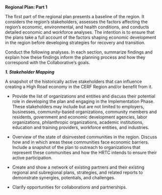 **Regional Plan: Part 1**

The first part of the regional plan presents a baseline of the region. It considers the region’s stakeholders, assesses the factors affecting the region’s economic, environmental, and health conditions, and conducts detailed economic and workforce analyses. The intention is to ensure that the plans take a full account of the factors shaping economic development in the region before developing strategies for recovery and transition.

Conduct the following analyses. In each section, summarize findings and explain how these findings inform the planning process and how they correspond with the Collaborative’s goals.

***1\. Stakeholder Mapping***

A snapshot of the historically active stakeholders that can influence creating a High Road economy in the CERF Region and/or benefit from it.

* Provide the list of organizations and entities and discuss their potential role in developing the plan and engaging in the Implementation Phase. These stakeholders may include but are not limited to employers, businesses, community-based organizations, community members and residents, government and economic development agencies, labor organizations, philanthropic organizations, academic institutions, education and training providers, workforce entities, and industries.

* Overview of the state of disinvested communities in the region. Discuss how and in which areas these communities face economic barriers. Include a snapshot of the plan to outreach to organizations that represent these communities and how the HRTC intends to ensure their active participation.

* Create and show a network of existing partners and their existing regional and subregional plans, strategies, and related reports to demonstrate synergies, potentials, and challenges.

* Clarify opportunities for collaborations and partnerships.

